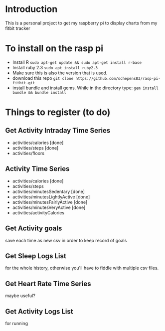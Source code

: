 # Introduction
This is a personal project to get my raspberry pi to display charts from my fitbit tracker

# To install on the rasp pi
- Install R
`sudo apt-get update && sudo apt-get install r-base`
- Install ruby 2.3
`sudo apt install ruby2.3`
- Make sure this is also the version that is used.
- download this repo
`git clone https://github.com/schepens83/rasp-pi-fitbit.git`
- install bundle and install gems. While in the directory type:
`gem install bundle && bundle install`




# Things to register (to do)
## Get Activity Intraday Time Series
- activities/calories [done]
- activities/steps [done]
- activities/floors

## Activity Time Series
- activities/calories [done]
- activities/steps
- activities/minutesSedentary [done]
- activities/minutesLightlyActive [done]
- activities/minutesFairlyActive [done]
- activities/minutesVeryActive [done]
- activities/activityCalories

## Get Activity goals
save each time as new csv in order to keep record of goals

## Get Sleep Logs List

for the whole history, otherwise you'll have to fiddle with multiple csv files.

## Get Heart Rate Time Series
maybe useful?

## Get Activity Logs List
for running
